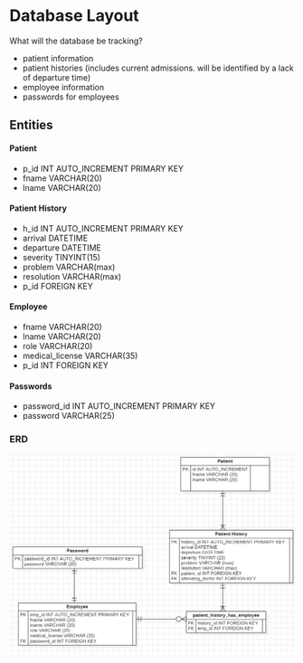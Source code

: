 # Database Layout

What will the database be tracking?
 - patient information
 - patient histories (includes current admissions. will be identified by a lack of departure time)
 - employee information
 - passwords for employees

## Entities

#### Patient
  - p_id INT AUTO_INCREMENT PRIMARY KEY
  - fname VARCHAR(20)
  - lname VARCHAR(20)

#### Patient History
  - h_id INT AUTO_INCREMENT PRIMARY KEY
  - arrival DATETIME
  - departure DATETIME
  - severity TINYINT(15)
  - problem VARCHAR(max)
  - resolution VARCHAR(max)
  - p_id FOREIGN KEY

#### Employee
  - fname VARCHAR(20)
  - lname VARCHAR(20)
  - role VARCHAR(20)
  - medical_license VARCHAR(35)
  - p_id INT FOREIGN KEY

#### Passwords
 - password_id INT AUTO_INCREMENT PRIMARY KEY
 - password VARCHAR(25)

### ERD
![Diagram](schema.png)
